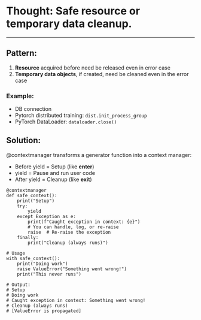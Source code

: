 # Thought: Safe resource or temporary data cleanup. 
---
## Pattern:
1. **Resource** acquired before need be released even in error case
2. **Temporary data objects**, if created, need be cleaned even in the error case

### Example:
- DB connection
- Pytorch distributed training: `dist.init_process_group`
- PyTorch DataLoader: `dataloader.close()`

## Solution:
@contextmanager transforms a generator function into a context manager:
- Before yield = Setup (like __enter__)
- yield = Pause and run user code
- After yield = Cleanup (like __exit__)
```
@contextmanager
def safe_context():
    print("Setup")
    try:
        yield
    except Exception as e:
        print(f"Caught exception in context: {e}")
        # You can handle, log, or re-raise
        raise  # Re-raise the exception
    finally:
        print("Cleanup (always runs)")

# Usage
with safe_context():
    print("Doing work")
    raise ValueError("Something went wrong!")
    print("This never runs")

# Output:
# Setup
# Doing work
# Caught exception in context: Something went wrong!
# Cleanup (always runs)
# [ValueError is propagated]
```
